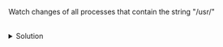 Watch changes of all processes that contain the string "/usr/"

<br>

<details><summary>Solution</summary>

```text
watch 'ps aux | grep "/usr/"'
```

</details>
